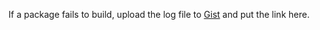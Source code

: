 If a package fails to build, upload the log file to
[Gist](https://gist.github.com/) and put the link here.
